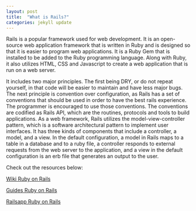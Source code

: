 ```yaml
---
layout: post
title:  "What is Rails?"
categories: jekyll update
---
```


Rails is a popular framework used for web development. It is an open-source web application framework that is written in Ruby and is designed so that it is easier to program web applications. It is a Ruby Gem that is installed to be added to the Ruby programming language. Along with Ruby, it also utilizes HTML, CSS and Javascript to create a web application that is run on a web server.

It includes two major principles. The first being DRY, or do not repeat yourself, in that code will be easier to maintain and have less major bugs. The next principle is convention over configuration, as Rails has a set of conventions that should be used in order to have the best rails experience. The programmer is encouraged to use those conventions. The conventions are codified as Rails API, which are the routines, protocols and tools to build applications. As a web framework, Rails utilizes the model-view-controller pattern, which is a software architectural pattern to implement user interfaces. It has three kinds of components that include a controller, a model, and a view. In the default configuration, a model in Rails maps to a table in a database and to a ruby file, a controller responds to external requests from the web server to the application, and a view in the default configuration is an erb file that generates an output to the user.

Check out the resources below:

[Wiki Ruby on Rails](http://en.wikipedia.org/wiki/Ruby_on_Rails)

[Guides Ruby on Rails](http://guides.rubyonrails.org/)

[Railsapp Ruby on Rails](http://railsapps.github.io/what-is-ruby-rails.html)